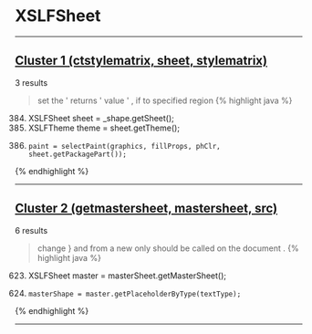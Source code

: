 # XSLFSheet

***

## [Cluster 1 (ctstylematrix, sheet, stylematrix)](./1)
3 results
> set the ' returns ' value ' , if to specified region 
{% highlight java %}
384. XSLFSheet sheet = _shape.getSheet();
385. XSLFTheme theme = sheet.getTheme();
395.     paint = selectPaint(graphics, fillProps, phClr, sheet.getPackagePart());
{% endhighlight %}

***

## [Cluster 2 (getmastersheet, mastersheet, src)](./2)
6 results
> change } and from a new only should be called on the document . 
{% highlight java %}
623. XSLFSheet master = masterSheet.getMasterSheet();
625.     masterShape = master.getPlaceholderByType(textType);
{% endhighlight %}

***

